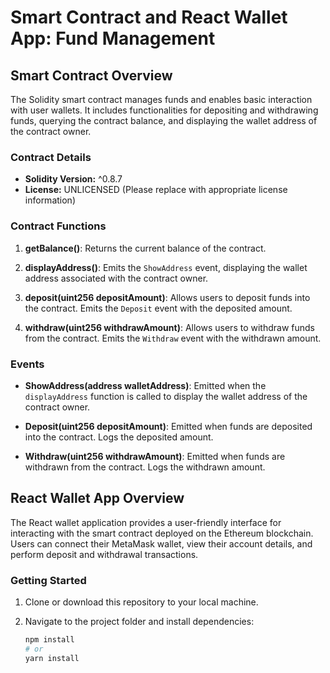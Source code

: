 # Smart Contract and React Wallet App: Fund Management

## Smart Contract Overview

The Solidity smart contract manages funds and enables basic interaction with user wallets. It includes functionalities for depositing and withdrawing funds, querying the contract balance, and displaying the wallet address of the contract owner.

### Contract Details

- **Solidity Version:** ^0.8.7
- **License:** UNLICENSED (Please replace with appropriate license information)

### Contract Functions

1. **getBalance()**: Returns the current balance of the contract.

2. **displayAddress()**: Emits the `ShowAddress` event, displaying the wallet address associated with the contract owner.

3. **deposit(uint256 depositAmount)**: Allows users to deposit funds into the contract. Emits the `Deposit` event with the deposited amount.

4. **withdraw(uint256 withdrawAmount)**: Allows users to withdraw funds from the contract. Emits the `Withdraw` event with the withdrawn amount.

### Events

- **ShowAddress(address walletAddress)**: Emitted when the `displayAddress` function is called to display the wallet address of the contract owner.

- **Deposit(uint256 depositAmount)**: Emitted when funds are deposited into the contract. Logs the deposited amount.

- **Withdraw(uint256 withdrawAmount)**: Emitted when funds are withdrawn from the contract. Logs the withdrawn amount.

## React Wallet App Overview

The React wallet application provides a user-friendly interface for interacting with the smart contract deployed on the Ethereum blockchain. Users can connect their MetaMask wallet, view their account details, and perform deposit and withdrawal transactions.

### Getting Started

1. Clone or download this repository to your local machine.

2. Navigate to the project folder and install dependencies:

   ```sh
   npm install
   # or
   yarn install
